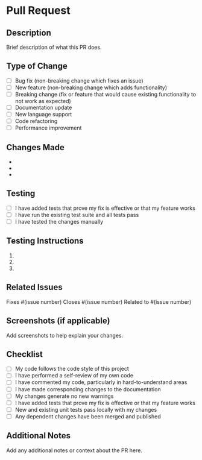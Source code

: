 # Pull Request

## Description
Brief description of what this PR does.

## Type of Change
- [ ] Bug fix (non-breaking change which fixes an issue)
- [ ] New feature (non-breaking change which adds functionality)
- [ ] Breaking change (fix or feature that would cause existing functionality to not work as expected)
- [ ] Documentation update
- [ ] New language support
- [ ] Code refactoring
- [ ] Performance improvement

## Changes Made
- 
- 
- 

## Testing
- [ ] I have added tests that prove my fix is effective or that my feature works
- [ ] I have run the existing test suite and all tests pass
- [ ] I have tested the changes manually

## Testing Instructions
1. 
2. 
3. 

## Related Issues
Fixes #(issue number)
Closes #(issue number)
Related to #(issue number)

## Screenshots (if applicable)
Add screenshots to help explain your changes.

## Checklist
- [ ] My code follows the code style of this project
- [ ] I have performed a self-review of my own code
- [ ] I have commented my code, particularly in hard-to-understand areas
- [ ] I have made corresponding changes to the documentation
- [ ] My changes generate no new warnings
- [ ] I have added tests that prove my fix is effective or that my feature works
- [ ] New and existing unit tests pass locally with my changes
- [ ] Any dependent changes have been merged and published

## Additional Notes
Add any additional notes or context about the PR here.
